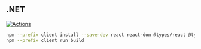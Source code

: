 ## .NET

[![Actions](https://github.com/wk-j/dotnet-actions/workflows/dotnetcore/badge.svg)](https://github.com/wk-j/dotnet-actions/actions)


```bash
npm --prefix client install --save-dev react react-dom @types/react @types/react-dom parcel-bundler
npm --prefix client run build
```